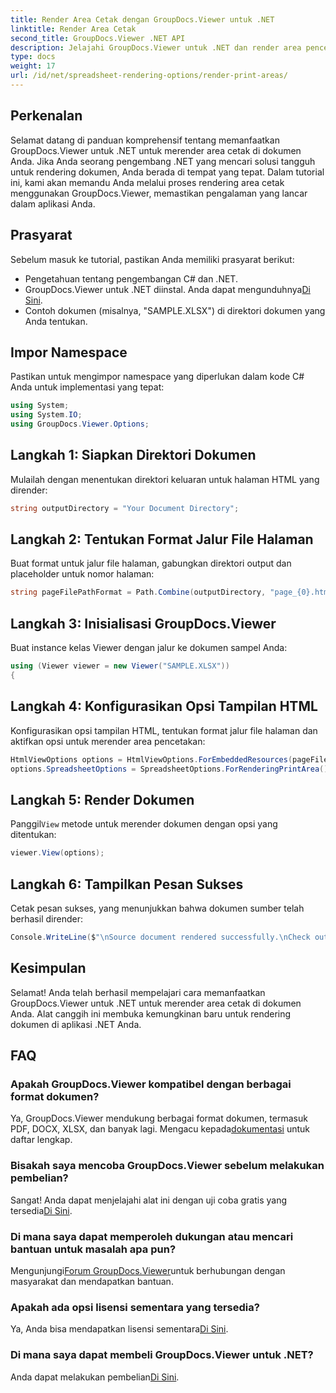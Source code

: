 ```yaml
---
title: Render Area Cetak dengan GroupDocs.Viewer untuk .NET
linktitle: Render Area Cetak
second_title: GroupDocs.Viewer .NET API
description: Jelajahi GroupDocs.Viewer untuk .NET dan render area pencetakan dengan mudah dalam berbagai format dokumen. Coba uji coba gratis sekarang! #GroupDocs.Viewer
type: docs
weight: 17
url: /id/net/spreadsheet-rendering-options/render-print-areas/
---
```

## Perkenalan
Selamat datang di panduan komprehensif tentang memanfaatkan GroupDocs.Viewer untuk .NET untuk merender area cetak di dokumen Anda. Jika Anda seorang pengembang .NET yang mencari solusi tangguh untuk rendering dokumen, Anda berada di tempat yang tepat. Dalam tutorial ini, kami akan memandu Anda melalui proses rendering area cetak menggunakan GroupDocs.Viewer, memastikan pengalaman yang lancar dalam aplikasi Anda.
## Prasyarat
Sebelum masuk ke tutorial, pastikan Anda memiliki prasyarat berikut:
- Pengetahuan tentang pengembangan C# dan .NET.
-  GroupDocs.Viewer untuk .NET diinstal. Anda dapat mengunduhnya[Di Sini](https://releases.groupdocs.com/viewer/net/).
- Contoh dokumen (misalnya, "SAMPLE.XLSX") di direktori dokumen yang Anda tentukan.
## Impor Namespace
Pastikan untuk mengimpor namespace yang diperlukan dalam kode C# Anda untuk implementasi yang tepat:
```csharp
using System;
using System.IO;
using GroupDocs.Viewer.Options;
```
## Langkah 1: Siapkan Direktori Dokumen
Mulailah dengan menentukan direktori keluaran untuk halaman HTML yang dirender:
```csharp
string outputDirectory = "Your Document Directory";
```
## Langkah 2: Tentukan Format Jalur File Halaman
Buat format untuk jalur file halaman, gabungkan direktori output dan placeholder untuk nomor halaman:
```csharp
string pageFilePathFormat = Path.Combine(outputDirectory, "page_{0}.html");
```
## Langkah 3: Inisialisasi GroupDocs.Viewer
Buat instance kelas Viewer dengan jalur ke dokumen sampel Anda:
```csharp
using (Viewer viewer = new Viewer("SAMPLE.XLSX"))
{
```
## Langkah 4: Konfigurasikan Opsi Tampilan HTML
Konfigurasikan opsi tampilan HTML, tentukan format jalur file halaman dan aktifkan opsi untuk merender area pencetakan:
```csharp
HtmlViewOptions options = HtmlViewOptions.ForEmbeddedResources(pageFilePathFormat);
options.SpreadsheetOptions = SpreadsheetOptions.ForRenderingPrintArea();
```
## Langkah 5: Render Dokumen
 Panggil`View` metode untuk merender dokumen dengan opsi yang ditentukan:
```csharp
viewer.View(options);
```
## Langkah 6: Tampilkan Pesan Sukses
Cetak pesan sukses, yang menunjukkan bahwa dokumen sumber telah berhasil dirender:
```csharp
Console.WriteLine($"\nSource document rendered successfully.\nCheck output in {outputDirectory}.");
```
## Kesimpulan
Selamat! Anda telah berhasil mempelajari cara memanfaatkan GroupDocs.Viewer untuk .NET untuk merender area cetak di dokumen Anda. Alat canggih ini membuka kemungkinan baru untuk rendering dokumen di aplikasi .NET Anda.
## FAQ
### Apakah GroupDocs.Viewer kompatibel dengan berbagai format dokumen?
 Ya, GroupDocs.Viewer mendukung berbagai format dokumen, termasuk PDF, DOCX, XLSX, dan banyak lagi. Mengacu kepada[dokumentasi](https://reference.groupdocs.com/viewer/net/) untuk daftar lengkap.
### Bisakah saya mencoba GroupDocs.Viewer sebelum melakukan pembelian?
 Sangat! Anda dapat menjelajahi alat ini dengan uji coba gratis yang tersedia[Di Sini](https://releases.groupdocs.com/).
### Di mana saya dapat memperoleh dukungan atau mencari bantuan untuk masalah apa pun?
 Mengunjungi[Forum GroupDocs.Viewer](https://forum.groupdocs.com/c/viewer/9)untuk berhubungan dengan masyarakat dan mendapatkan bantuan.
### Apakah ada opsi lisensi sementara yang tersedia?
 Ya, Anda bisa mendapatkan lisensi sementara[Di Sini](https://purchase.groupdocs.com/temporary-license/).
### Di mana saya dapat membeli GroupDocs.Viewer untuk .NET?
 Anda dapat melakukan pembelian[Di Sini](https://purchase.groupdocs.com/buy).